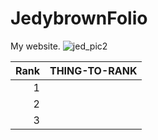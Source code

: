 # JedybrownFolio
 My website.
 ![jed_pic2](https://user-images.githubusercontent.com/121108148/215294524-739aad63-9d80-4d8f-8273-c0d633853d5e.jpg)

                                                                                                    
| Rank | THING-TO-RANK |
|-----:|---------------|
|     1|               |
|     2|               |
|     3|               |

                                                                                                                     
                                                                          
                                                                                                                     
                                                                                                                     
